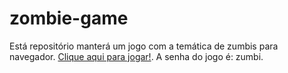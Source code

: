 # zombie-game
Está repositório manterá um jogo com a temática de zumbis para navegador.
[Clique aqui para jogar!](https://rodolfostark.itch.io/apocalipse-zumbi).
A senha do jogo é: zumbi.
